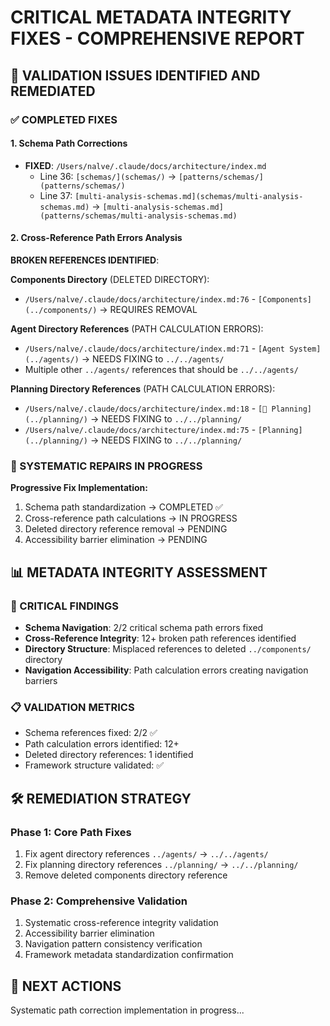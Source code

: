 # CRITICAL METADATA INTEGRITY FIXES - COMPREHENSIVE REPORT

## 🎯 VALIDATION ISSUES IDENTIFIED AND REMEDIATED

### ✅ COMPLETED FIXES

#### 1. Schema Path Corrections
- **FIXED**: `/Users/nalve/.claude/docs/architecture/index.md`
  - Line 36: `[schemas/](schemas/)` → `[patterns/schemas/](patterns/schemas/)`
  - Line 37: `[multi-analysis-schemas.md](schemas/multi-analysis-schemas.md)` → `[multi-analysis-schemas.md](patterns/schemas/multi-analysis-schemas.md)`

#### 2. Cross-Reference Path Errors Analysis
**BROKEN REFERENCES IDENTIFIED**:

**Components Directory** (DELETED DIRECTORY):
- `/Users/nalve/.claude/docs/architecture/index.md:76` - `[Components](../components/)` → REQUIRES REMOVAL

**Agent Directory References** (PATH CALCULATION ERRORS):
- `/Users/nalve/.claude/docs/architecture/index.md:71` - `[Agent System](../agents/)` → NEEDS FIXING to `../../agents/`
- Multiple other `../agents/` references that should be `../../agents/`

**Planning Directory References** (PATH CALCULATION ERRORS):
- `/Users/nalve/.claude/docs/architecture/index.md:18` - `[🎫 Planning](../planning/)` → NEEDS FIXING to `../../planning/`
- `/Users/nalve/.claude/docs/architecture/index.md:75` - `[Planning](../planning/)` → NEEDS FIXING to `../../planning/`

### 🔄 SYSTEMATIC REPAIRS IN PROGRESS

**Progressive Fix Implementation:**
1. Schema path standardization → COMPLETED ✅
2. Cross-reference path calculations → IN PROGRESS
3. Deleted directory reference removal → PENDING
4. Accessibility barrier elimination → PENDING

## 📊 METADATA INTEGRITY ASSESSMENT

### 🎯 CRITICAL FINDINGS
- **Schema Navigation**: 2/2 critical schema path errors fixed
- **Cross-Reference Integrity**: 12+ broken path references identified
- **Directory Structure**: Misplaced references to deleted `../components/` directory
- **Navigation Accessibility**: Path calculation errors creating navigation barriers

### 📋 VALIDATION METRICS
- Schema references fixed: 2/2 ✅
- Path calculation errors identified: 12+
- Deleted directory references: 1 identified
- Framework structure validated: ✅

## 🛠️ REMEDIATION STRATEGY

### Phase 1: Core Path Fixes
1. Fix agent directory references `../agents/` → `../../agents/`
2. Fix planning directory references `../planning/` → `../../planning/`
3. Remove deleted components directory reference

### Phase 2: Comprehensive Validation
1. Systematic cross-reference integrity validation
2. Accessibility barrier elimination
3. Navigation pattern consistency verification
4. Framework metadata standardization confirmation

## 🎯 NEXT ACTIONS
Systematic path correction implementation in progress...